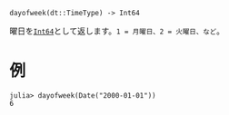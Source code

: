 ```
dayofweek(dt::TimeType) -> Int64
```

曜日を[`Int64`](@ref)として返します。`1 = 月曜日、2 = 火曜日、など`。

# 例

```jldoctest
julia> dayofweek(Date("2000-01-01"))
6
```
